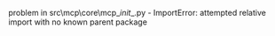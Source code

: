 problem in src\mcp\core\mcp\__init__.py - ImportError: attempted relative import with no known parent package
